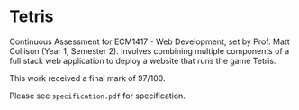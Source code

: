 # Tetris
Continuous Assessment for ECM1417 - Web Development, set by Prof. Matt Collison (Year 1, Semester 2). Involves combining multiple components of a full stack web application to deploy a website that runs the game Tetris.

This work received a final mark of 97/100.

Please see `specification.pdf` for specification.
